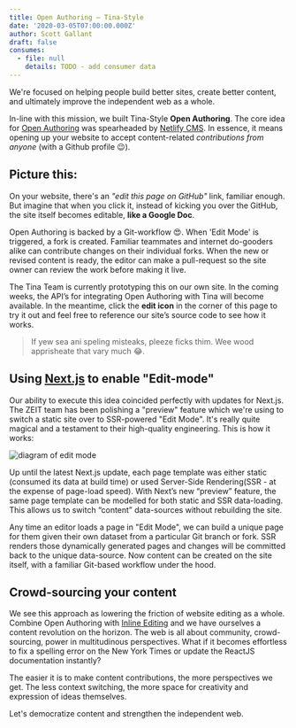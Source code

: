 ```yaml
---
title: Open Authoring — Tina-Style
date: '2020-03-05T07:00:00.000Z'
author: Scott Gallant
draft: false
consumes:
  - file: null
    details: TODO - add consumer data
---
```


We're focused on helping people build better sites, create better content, and ultimately improve the independent web as a whole.

In-line with this mission, we built Tina-Style **Open Authoring**. The core idea for [Open Authoring](https://css-tricks.com/netlify-cms-open-authoring/#article-header-id-0) was spearheaded by [Netlify CMS](https://www.netlifycms.org/). In essence, it means opening up your website to accept content-related _contributions from anyone_ (with a Github profile 😉).

## Picture this:

On your website, there's an _"edit this page on GitHub"_ link, familiar enough. But imagine that when you click it, instead of kicking you over the GitHub, the site itself becomes editable, **like a Google Doc**.

Open Authoring is backed by a Git-workflow 😍. When 'Edit Mode' is triggered, a fork is created. Familiar teammates and internet do-gooders alike can contribute changes on their individual forks. When the new or revised content is ready, the editor can make a pull-request so the site owner can review the work before making it live.

The Tina Team is currently prototyping this on our own site. In the coming weeks, the API’s for integrating Open Authoring with Tina will become available. In the meantime, click the **edit icon** in the corner of this page to try it out and feel free to reference our site’s source code to see how it works.

> If yew sea ani speling misteaks, pleeze ficks thim. Wee wood apprisheate that vary much 😂.

## Using [Next.js](nextjs.org) to enable "Edit-mode"

Our ability to execute this idea coincided perfectly with updates for Next.js. The ZEIT team has been polishing a "preview" feature which we're using to switch a static site over to SSR-powered "Edit Mode". It's really quite magical and a testament to their high-quality engineering. This is how it works:

<img src="" alt="diagram of edit mode">

Up until the latest Next.js update, each page template was either static (consumed its data at build time) or used Server-Side Rendering(SSR - at the expense of page-load speed). With Next’s new “preview” feature, the same page template can be modelled for both static and SSR data-loading. This allows us to switch “content” data-sources without rebuilding the site.

Any time an editor loads a page in "Edit Mode", we can build a unique page for them given their own dataset from a particular Git branch or fork. SSR renders those dynamically generated pages and changes will be committed back to the unique data-source. Now content can be created on the site itself, with a familiar Git-based workflow under the hood.

## Crowd-sourcing your content

We see this approach as lowering the friction of website editing as a whole. Combine Open Authoring with [Inline Editing](https://tinacms.org/docs/inline-editing) and we have ourselves a content revolution on the horizon. The web is all about community, crowd-sourcing, power in multitudinous perspectives. What if it becomes effortless to fix a spelling error on the New York Times or update the ReactJS documentation instantly?

The easier it is to make content contributions, the more perspectives we get. The less context switching, the more space for creativity and expression of ideas themselves.

Let's democratize content and strengthen the independent web.
